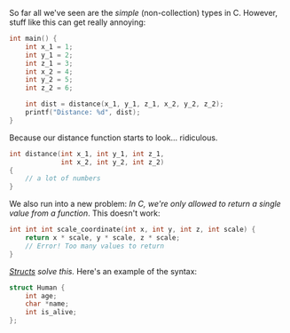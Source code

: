 So far all we've seen are the _simple_ (non-collection) types in C. However, stuff like this can get really annoying:

```c
int main() {
    int x_1 = 1;
    int y_1 = 2;
    int z_1 = 3;
    int x_2 = 4;
    int y_2 = 5;
    int z_2 = 6;

    int dist = distance(x_1, y_1, z_1, x_2, y_2, z_2);
    printf("Distance: %d", dist);
}
```

Because our distance function starts to look... ridiculous.

```c
int distance(int x_1, int y_1, int z_1,
             int x_2, int y_2, int z_2)
{
    // a lot of numbers
}
```

We also run into a new problem: _In C, we're only allowed to return a single value from a function_. This doesn't work:

```c
int int int scale_coordinate(int x, int y, int z, int scale) {
    return x * scale, y * scale, z * scale;
    // Error! Too many values to return
}
```

_[Structs](https://en.cppreference.com/w/c/language/struct) solve this._ Here's an example of the syntax:

```c
struct Human {
    int age;
    char *name;
    int is_alive;
};
```
